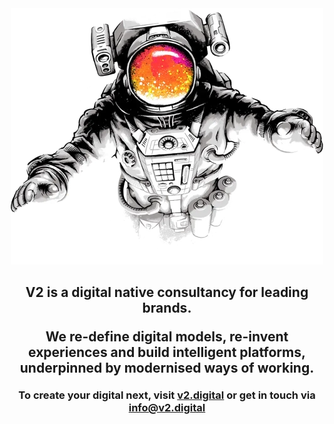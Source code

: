 <div align="center">
  <img src="https://github.com/V2-Digital/.github/raw/main/astronaut-500x410.webp" alt="astronaut" height="auto" width="500">
  <h2>
    <p>V2 is a digital native consultancy for leading brands.</p>
    <p>We re-define digital models, re-invent experiences and build intelligent platforms, underpinned by modernised ways of working.</p>
  </h2>
  <h3 style="margin-top: 1rem">To create your digital next, visit <a href="https://v2.digital">v2.digital</a> or get in touch via <a href="mailto:info@v2.digital">info@v2.digital</a></h3>
</div>

